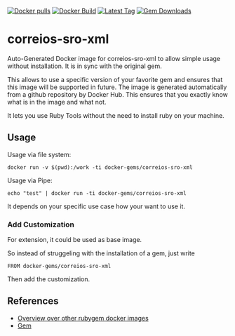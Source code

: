 [![Docker pulls](https://img.shields.io/docker/pulls/rubygem/correios-sro-xml.svg)](https://hub.docker.com/r/rubygem/correios-sro-xml/)
[![Docker Build](https://img.shields.io/docker/automated/rubygem/correios-sro-xml.svg)](https://hub.docker.com/r/rubygem/correios-sro-xml/)
[![Latest Tag](https://img.shields.io/github/tag/docker-rubygem/correios-sro-xml.svg)](https://hub.docker.com/r/rubygem/correios-sro-xml/)
[![Gem Downloads](https://img.shields.io/gem/dt/correios-sro-xml.svg)](https://rubygems.org/gems/correios-sro-xml/)
# correios-sro-xml

Auto-Generated Docker image for correios-sro-xml to allow simple usage without installation.
It is in sync with the original gem.

This allows to use a specific version of your favorite gem and ensures that this image will be supported in future.
The image is generated automatically from a github repository by Docker Hub.
This ensures that you exactly know what is in the image and what not.

It lets you use Ruby Tools without the need to install ruby on your machine.

## Usage

Usage via file system:

`docker run -v $(pwd):/work -ti docker-gems/correios-sro-xml`

Usage via Pipe:

`echo "test" | docker run -ti docker-gems/correios-sro-xml`

It depends on your specific use case how your want to use it.

### Add Customization

For extension, it could be used as base image.

So instead of struggeling with the installation of a gem, just write

`FROM docker-gems/correios-sro-xml`

Then add the customization.

## References

 - [Overview over other rubygem docker images](https://github.com/thinkbot/docker-rubygem)
 - [Gem](https://rubygems.org/gems/correios-sro-xml/)
